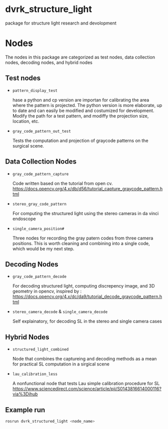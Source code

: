 # dvrk_structure_light

package for structure light research and devolopment

# Nodes

The nodes in this package are categorized as test nodes, data collection nodes, decoding nodes, and hybrid nodes

## Test nodes

- `pattern_display_test`

  hase a python and cp version are importan for calibrating the area where the pattern is projected. The python version is more elaborate, up to date and can easily be modified and costumized for development. Modify the path for a test pattern, and modiffy the projection size, location, etc.

- `gray_code_pattern_out_test`

  Tests the computation and projection of graycode patterns on the surgical scene.

## Data Collection Nodes

- `gray_code_pattern_capture`

  Code written based on the tutorial from open cv. <https://docs.opencv.org/4.x/db/d56/tutorial_capture_graycode_pattern.html>

- `stereo_gray_code_pattern`

  For computing the structured light using the stereo cameras in da vinci endoscope

- `single_camera_position#`

  Three nodes for recording the gray patern codes from three camera positions. This is worth cleaning and combining into a single code, which would be my next step.

## Decoding Nodes

- `gray_code_pattern_decode`

  For decoding structured light, computing discrepency image, and 3D geometry in opencv, inspired by : <https://docs.opencv.org/4.x/dc/da9/tutorial_decode_graycode_pattern.html>

- `stereo_camera_decode` & `single_camera_decode`

  Self explainatory, for decoding SL in the stereo and single camera cases


## Hybrid Nodes

- `structured_light_combined`

  Node that combines the captureing and decoding methods as a mean for practical SL computation in a sirgical scene

- `lau_calibration_less`

  A nonfunctional node that tests Lau simple calibration procedure for SL
  <https://www.sciencedirect.com/science/article/pii/S0143816614000116?via%3Dihub>

## Example run

```bash
rosrun dvrk_structured_light <node_name>
```